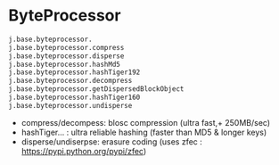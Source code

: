 ByteProcessor
=============

```python
j.base.byteprocessor.
j.base.byteprocessor.compress                 
j.base.byteprocessor.disperse                 
j.base.byteprocessor.hashMd5                  
j.base.byteprocessor.hashTiger192             
j.base.byteprocessor.decompress               
j.base.byteprocessor.getDispersedBlockObject  
j.base.byteprocessor.hashTiger160             
j.base.byteprocessor.undisperse
```

-   compress/decompess: blosc compression (ultra fast,+ 250MB/sec)
-   hashTiger... : ultra reliable hashing (faster than MD5 & longer
    keys)
-   disperse/undiserpse: erasure coding (uses zfec :
    <https://pypi.python.org/pypi/zfec>)

